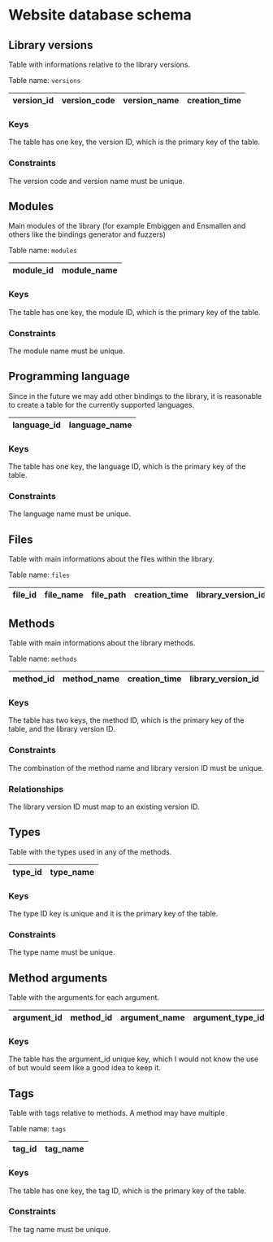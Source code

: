 # Website database schema

## Library versions
Table with informations relative to the library versions.

Table name: `versions`

| version_id | version_code | version_name | creation_time|
|------------|--------------|--------------|--------------|

### Keys
The table has one key, the version ID, which is the primary key of the table.

### Constraints
The version code and version name must be unique.

## Modules
Main modules of the library (for example Embiggen and Ensmallen and others like the bindings generator and fuzzers)

Table name: `modules`

| module_id | module_name|
|-----------|------------|

### Keys
The table has one key, the module ID, which is the primary key of the table.

### Constraints
The module name must be unique.

## Programming language
Since in the future we may add other bindings to the library, it is reasonable to create a table for the currently supported languages.

| language_id | language_name |
|-------------|---------------|

### Keys
The table has one key, the language ID, which is the primary key of the table.

### Constraints
The language name must be unique.

## Files
Table with main informations about the files within the library.

Table name: `files`

| file_id | file_name | file_path | creation_time | library_version_id | header | language_id | module_id |
|---------|-----------|-----------|---------------|--------------------|--------|-------------|-----------|

## Methods
Table with main informations about the library methods.

Table name: `methods`

| method_id | method_name | creation_time | library_version_id | description | return_type_id | row_number | file_id | human_test_coverage | fuzzer_test_coverage |
|-----------|-------------|---------------|--------------------|-------------|----------------|------------|---------|---------------------|----------------------|

### Keys
The table has two keys, the method ID, which is the primary key of the table, and the library version ID.

### Constraints
The combination of the method name and library version ID must be unique.

### Relationships
The library version ID must map to an existing version ID.

## Types
Table with the types used in any of the methods.

| type_id | type_name |
|---------|-----------|

### Keys
The type ID key is unique and it is the primary key of the table.

### Constraints
The type name must be unique.

## Method arguments
Table with the arguments for each argument.

| argument_id | method_id | argument_name | argument_type_id | description | default_value |
|-------------|-----------|---------------|------------------|-------------|---------------|

### Keys
The table has the argument_id unique key, which I would not know the use of but would seem like a good idea to keep it.

## Tags
Table with tags relative to methods. A method may have multiple 

Table name: `tags`

| tag_id | tag_name |
|--------|----------|

### Keys
The table has one key, the tag ID, which is the primary key of the table.

### Constraints
The tag name must be unique.